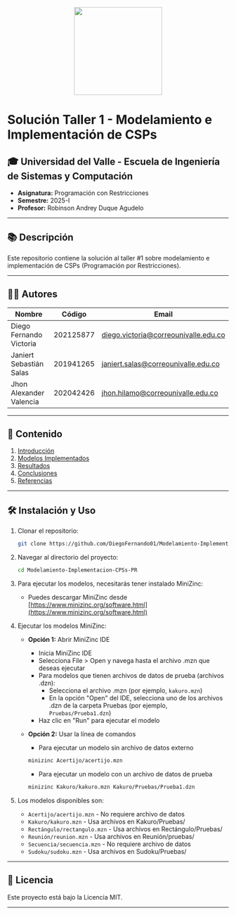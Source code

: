 <p align='center'>
  <img width='200' heigth='225' src='https://user-images.githubusercontent.com/62605744/171186764-43f7aae0-81a9-4b6e-b4ce-af963564eafb.png'>
</p>

# Solución Taller 1 - Modelamiento e Implementación de CSPs

## 🎓 Universidad del Valle - Escuela de Ingeniería de Sistemas y Computación

- **Asignatura:** Programación con Restricciones
- **Semestre:** 2025-I
- **Profesor:** Robinson Andrey Duque Agudelo

---

## 📚 Descripción

Este repositorio contiene la solución al taller #1 sobre modelamiento e implementación de CSPs (Programación por Restricciones).

---

## 🧑‍💻 Autores

| Nombre                  | Código    | Email                                |
| ----------------------- | --------- | ------------------------------------ |
| Diego Fernando Victoria | 202125877 | diego.victoria@correounivalle.edu.co |
| Janiert Sebastián Salas | 201941265 | janiert.salas@correounivalle.edu.co  |
| Jhon Alexander Valencia | 202042426 | jhon.hilamo@correounivalle.edu.co    |

---

## 📁 Contenido

1. [Introducción](#)
2. [Modelos Implementados](#)
3. [Resultados](#)
4. [Conclusiones](#)
5. [Referencias](#)

---

## 🛠️ Instalación y Uso

1. Clonar el repositorio:
   ```bash
   git clone https://github.com/DiegoFernando01/Modelamiento-Implementacion-CPSs-PR.git
   ```
2. Navegar al directorio del proyecto:
   ```bash
   cd Modelamiento-Implementacion-CPSs-PR
   ```
3. Para ejecutar los modelos, necesitarás tener instalado MiniZinc:
   - Puedes descargar MiniZinc desde [https://www.minizinc.org/software.html](https://www.minizinc.org/software.html)

4. Ejecutar los modelos MiniZinc:
   - **Opción 1:** Abrir MiniZinc IDE
     - Inicia MiniZinc IDE
     - Selecciona File > Open y navega hasta el archivo .mzn que deseas ejecutar
     - Para modelos que tienen archivos de datos de prueba (archivos .dzn):
       - Selecciona el archivo .mzn (por ejemplo, `kakuro.mzn`)
       - En la opción "Open" del IDE, selecciona uno de los archivos .dzn de la carpeta Pruebas (por ejemplo, `Pruebas/Prueba1.dzn`)
     - Haz clic en "Run" para ejecutar el modelo
   
   - **Opción 2:** Usar la línea de comandos
     - Para ejecutar un modelo sin archivo de datos externo
     ```bash
     minizinc Acertijo/acertijo.mzn
     ```
     - Para ejecutar un modelo con un archivo de datos de prueba
     ```bash
     minizinc Kakuro/kakuro.mzn Kakuro/Pruebas/Prueba1.dzn
     ```

5. Los modelos disponibles son:
   - `Acertijo/acertijo.mzn` - No requiere archivo de datos
   - `Kakuro/kakuro.mzn` - Usa archivos en Kakuro/Pruebas/
   - `Rectángulo/rectangulo.mzn` - Usa archivos en Rectángulo/Pruebas/
   - `Reunión/reunion.mzn` - Usa archivos en Reunión/pruebas/
   - `Secuencia/secuencia.mzn` - No requiere archivo de datos
   - `Sudoku/sudoku.mzn` - Usa archivos en Sudoku/Pruebas/

---

## 📜 Licencia

Este proyecto está bajo la Licencia MIT.

---
